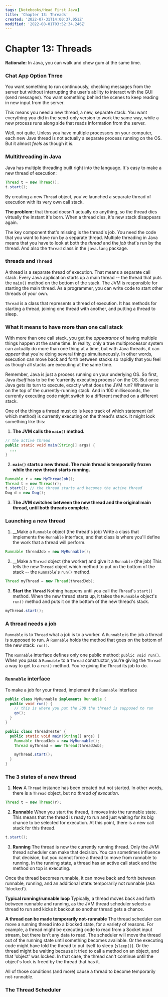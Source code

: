 ```yaml
---
tags: [Notebooks/Head First Java]
title: 'Chapter 13: Threads'
created: '2022-07-31T14:00:37.051Z'
modified: '2022-08-01T03:52:34.246Z'
---
```


# Chapter 13: Threads

__Rationale:__ In Java, you can walk and chew gum at the same time.

### Chat App Option Three

You want something to run continuously, checking messages from the server but without interrupting the user's ability to interact with the GUI (send messages). You want something behind the scenes to keep reading in new input from the server.

This means you need a new thread, a new, separate stack. You want everything you did in the send-only version to work the same way, while a new process runs along side that reads information from the server.

Well, not quite. Unless you have multiple processors on your computer, each new Java thread is not actually a separate process running on the OS. But it almost _feels_ as though it is.

### Multithreading in Java

Java has multiple threading built right into the language. It's easy to make a new thread of execution:
```java
Thread t = new Thread();
t.start();
```
By creating a new `Thread` object, you've launched a separate thread of execution with its very own call stack.

__The problem:__ that thread doesn't actually do anything, so the thread dies virtually the instant it's born. When a thread dies, it's new stack disappears again.

The key component that's missing is the thread's job. You need the code that you want to have run by a separate thread. Multiple threading in Java means that you have to look at both the _thread_ and the _job_ that's run by the thread. And also the `Thread` class in the `java.lang` package.

### threads and `Thread`

A thread is a separate thread of execution. That means a separate call stack. Every Java application starts up a main thread -- the thread that puts the `main()` method on the bottom of the stack. The JVM is responsible for starting the main thread. As a programmer, you can write code to start other threads of your own.

`Thread` is a class that represents a thread of execution. It has methods for starting a thread, joining one thread with another, and putting a thread to sleep.

### What it means to have more than one call stack

With more than one call stack, you get the _appearance_ of having multiple things happen at the same time. In reality, only a true multiprocessor system can actually do more than one thing at a time, but with Java threads, it can _appear_ that you're doing several things simultaneously. In other words, execution can move back and forth between stacks so rapidly that you feel as though all stacks are executing at the same time. 

Remember, Java is just a process running on your underlying OS. So first, Java _itself_ has to be the 'currently executing process' on the OS. But once Java gets its turn to execute, exactly what does the JVM run? Whatever is on the top of the currently-running stack. And in 100 milliseconds, the currently executing code might switch to a different method on a different stack.

One of the things a thread must do is keep track of which statement (of which method) is currently executing on the thread's stack. It might look something like this:

1. __The JVM calls the `main()` method.__
```java
// the active thread
public static void main(String[] args) {
  ...
}
```

2. __`main()` starts a new thread. The main thread is temporarily frozen while the new thread starts running.__
```java
Runnable r = new MyThreadJob();
Thread t = new Thread(r);
t.start(); // the thread starts and becomes the active thread
Dog d = new Dog();
```

3. __The JVM switches between the new thread and the original main thread, until both threads complete.__


### Launching a new thread

1. __Make a `Runnable` object (the thread's job)
Write a class that implements the `Runnable` interface, and that class is where you'll define the work that a thread will perform.
```java
Runnable threadJob = new MyRunnable();
```

2. __Make a `Thread` object (the worker) and give it a `Runnable` (the job)
This tells the new `Thread` object which method to put on the bottom of the stack -- the `Runnable`'s `run()` method.
```java
Thread myThread = new Thread(threadJob);
```

3. __Start the `Thread`__
Nothing happens until you call the `Thread`'s `start()` method. When the new thread starts up, it takes the `Runnable` object's `run()` method and puts it on the bottom of the new thread's stack.
```java
myThread.start();
```

### A thread needs a job

`Runnable` is to `Thread` what a job is to a worker. A `Runnable` is the job a thread is supposed to run. A `Runnable` holds the method that goes on the bottom of the new stack: `run()`.

The `Runnable` interface defines only one public method: `public void run()`. When you pass a `Runnable` to a `Thread` constructor, you're giving the `Thread` a way to get to a `run()` method. You're giving the `Thread` its job to do.

### `Runnable` interface

To make a job for your thread, implement the `Runnable` interface
```java
public class MyRunnable implements Runnable {
  public void run() {
    // this is where you put the JOB the thread is supposed to run
    go();
  }
}
```

```java
public class ThreadTester {
  public static void main(String[] args) {
    Runnable threadJob = new MyRunnable();
    Thread myThread = new Thread(threadJob);

    myThread.start();
  }
}
```

### The 3 states of a new thread

1. __New__
A `Thread` instance has been created but not started. In other words, there is a `Thread` object, but no _thread of execution_.
```java
Thread t = new Thread(r);
```

2. __Runnable__
When you start the thread, it moves into the runnable state. This means that the thread is ready to run and just waiting for its big chance to be selected for execution. At this point, there is a new call stack for this thread.
```java
t.start();
```

3. __Running__
The thread is now the currently running thread. Only the JVM thread scheduler can make that decision. You can sometimes influence that decision, but you cannot force a thread to move from runnable to running. In the running state, a thread has an active call stack and the method on top is executing.

Once the thread becomes runnable, it can move back and forth between runnable, running, and an additional state: temporarily not runnable (aka 'blocked').

__Typical running/runnable loop__
Typically, a thread moves back and forth between runnable and running, as the JVM thread scheduler selects a thread to run and kicks it backout so another thread gets a chance.

__A thread can be made temporarily not-runnable__
The thread scheduler can move a running thread into a blocked state, for a variety of reasons. For example, a thread might be executing code to read from a Socket input stream, but there isn't any data to read. The scheduler will move the thread out of the running state until something becomes available. Or the executing code might have told the thread to put itself to sleep (`sleep()`). Or the thread might be waiting because it tried to call a method on an object, and that 'object' was locked. In that case, the thread can't continue until the object's lock is freed by the thread that has it.

All of those conditions (and more) cause a thread to become temporarily not-runnable.

### The Thread Scheduler

